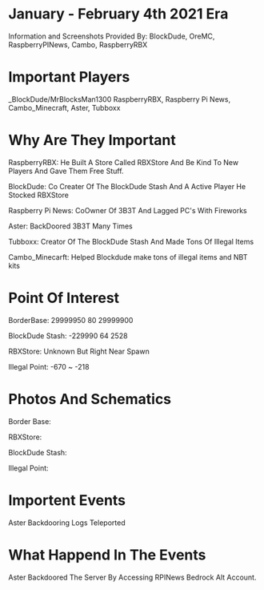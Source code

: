 
# January - February 4th 2021 Era

Information and Screenshots Provided By: BlockDude, OreMC, RaspberryPINews, Cambo, RaspberryRBX
# Important Players

_BlockDude/MrBlocksMan1300
RaspberryRBX,
Raspberry Pi News,
Cambo_Minecraft,
Aster,
Tubboxx
# Why Are They Important

RaspberryRBX:
He Built A Store Called RBXStore And Be Kind To New Players And Gave Them Free Stuff.

BlockDude:
Co Creater Of The BlockDude Stash And A Active Player He Stocked RBXStore

Raspberry Pi News: 
CoOwner Of 3B3T And Lagged PC's With Fireworks

Aster:
BackDoored 3B3T Many Times

Tubboxx:
Creator Of The BlockDude Stash And Made Tons Of Illegal Items

Cambo_Minecarft:
 Helped Blockdude make tons of illegal items and NBT kits

# Point Of Interest
BorderBase: 29999950 80 29999900

BlockDude Stash: -229990 64 2528

RBXStore: Unknown But Right Near Spawn

Illegal Point: -670 ~ -218 
# Photos And Schematics

Border Base:

RBXStore: 

BlockDude Stash:

Illegal Point:
# Importent Events
Aster Backdooring
Logs
Teleported

# What Happend In The Events
 Aster Backdoored The Server By Accessing RPINews Bedrock Alt Account.
